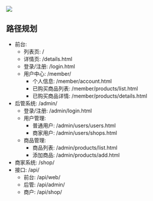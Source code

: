 ![](https://encrypted-tbn2.gstatic.com/images?q=tbn:ANd9GcTt_D2se3LMToCpUQTOFcMfwj9UuqEMm1XfYkjoUrBVqCfr976c)

## 路径规划

- 前台:
  - 列表页: /
  - 详情页: /details.html
  - 登录/注册: /login.html
  - 用户中心: /member/
    - 个人信息: /member/account.html
    - 已购买商品列表: /member/products/list.html
    - 已购买商品详情: /member/products/details.html
- 后管系统: /admin/
  - 登录/注册: /admin/login.html
  - 用户管理:
    - 普通用户: /admin/users/users.html
    - 商家用户: /admin/users/shops.html
  - 商品管理:
    - 商品列表: /admin/products/list.html
    - 添加商品: /admin/products/add.html
- 商家系统: /shop/
- 接口: /api/
  - 前台: /api/web/
  - 后管: /api/admin/
  - 商户: /api/shop/
